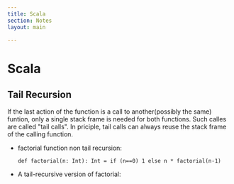 ```yaml
---
title: Scala 
section: Notes
layout: main

---
```

Scala
========

## Tail Recursion ##
If the last action of the function is a call to another(possibly the same) 
funtion, only a single stack frame is needed for both functions. Such calles 
are called "tail calls". In priciple, tail calls can always reuse the stack 
frame of the calling function.

* factorial function non tail recursion:

  `def factorial(n: Int): Int = if (n==0) 1 else n * factorial(n-1)`

* A tail-recursive version of factorial:

   <script src="https://gist.github.com/3714308.js"> </script>
   
  

